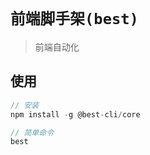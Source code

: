 # `前端脚手架(best)`

> 前端自动化

## 使用

```javascript
// 安装
npm install -g @best-cli/core

// 简单命令
best
```
